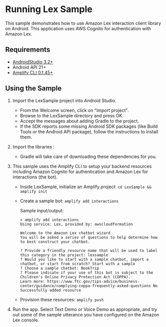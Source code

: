 Running Lex Sample
=============================================
This sample demonstrates how to use Amazon Lex interaction client library on Android.  This application uses AWS Cognito for authentication with Amazon Lex.

## Requirements

* [AndroidStudio 3.2+](https://developer.android.com/studio/)
* Android API 21+
* [Amplify CLI 0.1.45+](https://aws-amplify.github.io/docs/)

## Using the Sample

1. Import the LexSample project into Android Studio.
    - From the Welcome screen, click on "Import project".
    - Browse to the LexSample directory and press OK.
    - Accept the messages about adding Gradle to the project.
    - If the SDK reports some missing Android SDK packages (like Build Tools or the Android API package), follow the instructions to install them.

2. Import the libraries :
    - Gradle will take care of downloading these dependencies for you.

3. This sample uses the Amplify CLI to setup your backend resources including Amazon Cognito for authentication and Amazon Lex for interactions (the bot).
    - Inside LexSample, initialize an Amplify project: `cd LexSample && amplify init`
    - Create a sample bot: `amplify add interactions`

        Sample input/output:

        ```
        > amplify add interactions
        Using service: Lex, provided by: awscloudformation

        Welcome to the Amazon Lex chatbot wizard
        You will be asked a series of questions to help determine how to best construct your chatbot.

        ? Provide a friendly resource name that will be used to label this category in the project: lexsample
        ? Would you like to start with a sample chatbot, import a chatbot, or start from scratch? Start with a sample
        ? Choose a sample chatbot: BookTrip
        ? Please indicate if your use of this bot is subject to the Children's Online Privacy Protection Act (COPPA).
        Learn more: https://www.ftc.gov/tips-advice/business-center/guidance/complying-coppa-frequently-asked-questions No
        Successfully added resource
        ```

    - Provision these resources: `amplify push`

4. Run the app. Select Text Demo or Voice Demo as appropriate, and try out some of the sample utterance you have configured on the Amazon Lex console.
